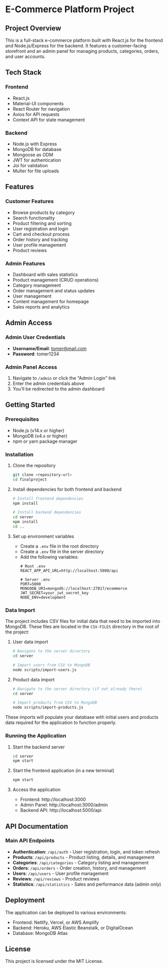 # E-Commerce Platform Project

## Project Overview
This is a full-stack e-commerce platform built with React.js for the frontend and Node.js/Express for the backend. It features a customer-facing storefront and an admin panel for managing products, categories, orders, and user accounts.

## Tech Stack

### Frontend
- React.js
- Material-UI components
- React Router for navigation
- Axios for API requests
- Context API for state management

### Backend
- Node.js with Express
- MongoDB for database
- Mongoose as ODM
- JWT for authentication
- Joi for validation
- Multer for file uploads

## Features

### Customer Features
- Browse products by category
- Search functionality
- Product filtering and sorting
- User registration and login
- Cart and checkout process
- Order history and tracking
- User profile management
- Product reviews

### Admin Features
- Dashboard with sales statistics
- Product management (CRUD operations)
- Category management
- Order management and status updates
- User management
- Content management for homepage
- Sales reports and analytics

## Admin Access

### Admin User Credentials
- **Username/Email**: tomer@mail.com
- **Password**: tomer1234

### Admin Panel Access
1. Navigate to `/admin` or click the "Admin Login" link
2. Enter the admin credentials above
3. You'll be redirected to the admin dashboard

## Getting Started

### Prerequisites
- Node.js (v14.x or higher)
- MongoDB (v4.x or higher)
- npm or yarn package manager

### Installation
1. Clone the repository
   ```bash
   git clone <repository-url>
   cd finalproject
   ```

2. Install dependencies for both frontend and backend
   ```bash
   # Install frontend dependencies
   npm install
   
   # Install backend dependencies
   cd server
   npm install
   cd ..
   ```

3. Set up environment variables
   - Create a `.env` file in the root directory
   - Create a `.env` file in the server directory
   - Add the following variables:
     ```
     # Root .env
     REACT_APP_API_URL=http://localhost:5000/api
     
     # Server .env
     PORT=5000
     MONGODB_URI=mongodb://localhost:27017/ecommerce
     JWT_SECRET=your_jwt_secret_key
     NODE_ENV=development
     ```

### Data Import
The project includes CSV files for initial data that need to be imported into MongoDB. These files are located in the `CSV-FILES` directory in the root of the project:

1. User data import
   ```bash
   # Navigate to the server directory
   cd server
   
   # Import users from CSV to MongoDB
   node scripts/import-users.js
   ```

2. Product data import
   ```bash
   # Navigate to the server directory (if not already there)
   cd server
   
   # Import products from CSV to MongoDB
   node scripts/import-products.js
   ```

These imports will populate your database with initial users and products data required for the application to function properly.

### Running the Application
1. Start the backend server
   ```bash
   cd server
   npm start
   ```

2. Start the frontend application (in a new terminal)
   ```bash
   npm start
   ```

3. Access the application
   - Frontend: http://localhost:3000
   - Admin Panel: http://localhost:3000/admin
   - Backend API: http://localhost:5000/api

## API Documentation

### Main API Endpoints
- **Authentication**: `/api/auth` - User registration, login, and token refresh
- **Products**: `/api/products` - Product listing, details, and management
- **Categories**: `/api/categories` - Category listing and management
- **Orders**: `/api/orders` - Order creation, history, and management
- **Users**: `/api/users` - User profile management
- **Reviews**: `/api/reviews` - Product reviews
- **Statistics**: `/api/statistics` - Sales and performance data (admin only)

## Deployment

The application can be deployed to various environments:
- Frontend: Netlify, Vercel, or AWS Amplify
- Backend: Heroku, AWS Elastic Beanstalk, or DigitalOcean
- Database: MongoDB Atlas

## License
This project is licensed under the MIT License.